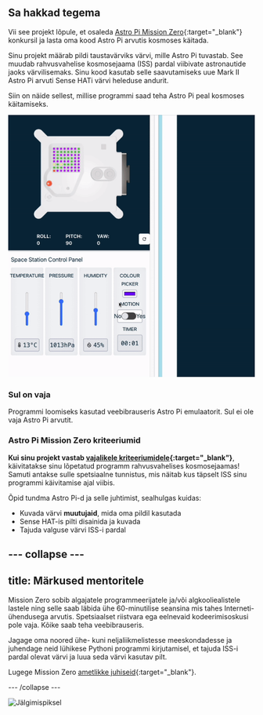 ## Sa hakkad tegema

Vii see projekt lõpule, et osaleda [Astro Pi Mission Zero](https://astro-pi.org/mission-zero){:target="_blank"} konkursil ja lasta oma kood Astro Pi arvutis kosmoses käitada.

Sinu projekt määrab pildi taustavärviks värvi, mille Astro Pi tuvastab. See muudab rahvusvahelise kosmosejaama (ISS) pardal viibivate astronautide jaoks värvilisemaks. Sinu kood kasutab selle saavutamiseks uue Mark II Astro Pi arvuti Sense HATi värvi heleduse andurit.

Siin on näide sellest, millise programmi saad teha Astro Pi peal kosmoses käitamiseks.

![Sense HAT-i emulaator, mis käitab näidisprogrammi maoga, mille taustavärv muutub värvi tajuks.](images/finished.gif)

### Sul on vaja

Programmi loomiseks kasutad veebibrauseris Astro Pi emulaatorit. Sul ei ole vaja Astro Pi arvutit.

### Astro Pi Mission Zero kriteeriumid

**Kui sinu projekt vastab [vajalikele kriteeriumidele](https://astro-pi.org/mission-zero/eligibility){:target="_blank"}**, käivitatakse sinu lõpetatud programm rahvusvahelises kosmosejaamas! Samuti antakse sulle spetsiaalne tunnistus, mis näitab kus täpselt ISS sinu programmi käivitamise ajal viibis.

Õpid tundma Astro Pi-d ja selle juhtimist, sealhulgas kuidas:
+ Kuvada värvi **muutujaid**, mida oma pildil kasutada
+ Sense HAT-is pilti disainida ja kuvada
+ Tajuda valguse värvi ISS-i pardal

--- collapse ---
---
title: Märkused mentoritele
---

Mission Zero sobib algajatele programmeerijatele ja/või algkooliealistele lastele ning selle saab läbida ühe 60-minutilise seansina mis tahes Interneti-ühendusega arvutis. Spetsiaalset riistvara ega eelnevaid kodeerimisoskusi pole vaja. Kõike saab teha veebibrauseris.

Jagage oma noored ühe- kuni neljaliikmelistesse meeskondadesse ja juhendage neid lühikese Pythoni programmi kirjutamisel, et tajuda ISS-i pardal olevat värvi ja luua seda värvi kasutav pilt.

Lugege Mission Zero [ametlikke juhiseid](https://astro-pi.org/mission-zero/guidelines){:target="_blank"}.

--- /collapse ---

![Jälgimispiksel](https://code.org/api/hour/begin_raspberrypi_astropi.png)
